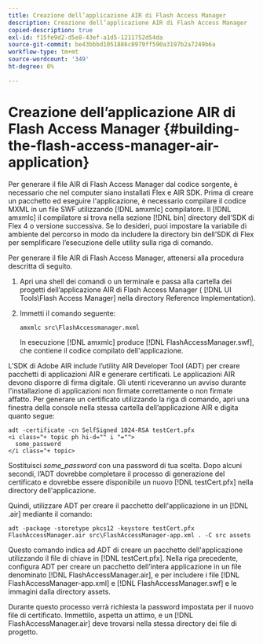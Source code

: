 ```yaml
---
title: Creazione dell’applicazione AIR di Flash Access Manager
description: Creazione dell’applicazione AIR di Flash Access Manager
copied-description: true
exl-id: f15fe9d2-d5e8-43ef-a1d5-1211752d54da
source-git-commit: be43bbbd1051886c8979ff590a3197b2a7249b6a
workflow-type: tm+mt
source-wordcount: '349'
ht-degree: 0%

---
```


# Creazione dell’applicazione AIR di Flash Access Manager {#building-the-flash-access-manager-air-application}

Per generare il file AIR di Flash Access Manager dal codice sorgente, è necessario che nel computer siano installati Flex e AIR SDK. Prima di creare un pacchetto ed eseguire l&#39;applicazione, è necessario compilare il codice MXML in un file SWF utilizzando [!DNL amxmlc] compilatore. Il [!DNL amxmlc] il compilatore si trova nella sezione [!DNL bin] directory dell’SDK di Flex 4 o versione successiva. Se lo desideri, puoi impostare la variabile di ambiente del percorso in modo da includere la directory bin dell’SDK di Flex per semplificare l’esecuzione delle utility sulla riga di comando.

Per generare il file AIR di Flash Access Manager, attenersi alla procedura descritta di seguito.

1. Apri una shell dei comandi o un terminale e passa alla cartella dei progetti dell’applicazione AIR di Flash Access Manager ( [!DNL UI Tools\Flash Access Manager] nella directory Reference Implementation).
1. Immetti il comando seguente:

   ```
   amxmlc src\FlashAccessmanager.mxml
   ```

   In esecuzione [!DNL amxmlc] produce [!DNL FlashAccessManager.swf], che contiene il codice compilato dell&#39;applicazione.

L’SDK di Adobe AIR include l’utility AIR Developer Tool (ADT) per creare pacchetti di applicazioni AIR e generare certificati. Le applicazioni AIR devono disporre di firma digitale. Gli utenti riceveranno un avviso durante l&#39;installazione di applicazioni non firmate correttamente o non firmate affatto. Per generare un certificato utilizzando la riga di comando, apri una finestra della console nella stessa cartella dell’applicazione AIR e digita quanto segue:

```
adt -certificate -cn SelfSigned 1024-RSA testCert.pfx  
<i class="+ topic ph hi-d="" i "="">
  some_password 
</i class="+ topic>
```

Sostituisci *some_password* con una password di tua scelta. Dopo alcuni secondi, l’ADT dovrebbe completare il processo di generazione del certificato e dovrebbe essere disponibile un nuovo [!DNL testCert.pfx] nella directory dell&#39;applicazione.

Quindi, utilizzare ADT per creare il pacchetto dell&#39;applicazione in un [!DNL .air] mediante il comando:

```
adt -package -storetype pkcs12 -keystore testCert.pfx FlashAccessManager.air src\FlashAccessManager-app.xml . -C src assets
```

Questo comando indica ad ADT di creare un pacchetto dell&#39;applicazione utilizzando il file di chiave in [!DNL testCert.pfx]. Nella riga precedente, configura ADT per creare un pacchetto dell’intera applicazione in un file denominato [!DNL FlashAccessManager.air], e per includere i file [!DNL FlashAccessManager-app.xml] e [!DNL FlashAccessManager.swf] e le immagini dalla directory assets.

Durante questo processo verrà richiesta la password impostata per il nuovo file di certificato. Immettilo, aspetta un attimo, e un [!DNL FlashAccessManager.air] deve trovarsi nella stessa directory dei file di progetto.
